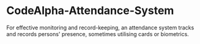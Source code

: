 # CodeAlpha-Attendance-System
For effective monitoring and record-keeping, an attendance system tracks and records persons' presence, sometimes utilising cards or biometrics.
